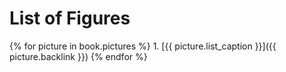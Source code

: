   # List of Figures

  {% for picture in book.pictures %}
    1. [{{ picture.list_caption }}]({{ picture.backlink }})
  {% endfor %}
